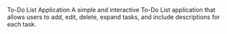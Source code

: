 To-Do List Application
A simple and interactive To-Do List application that allows users to add, edit, delete, expand tasks, and include descriptions for each task.
